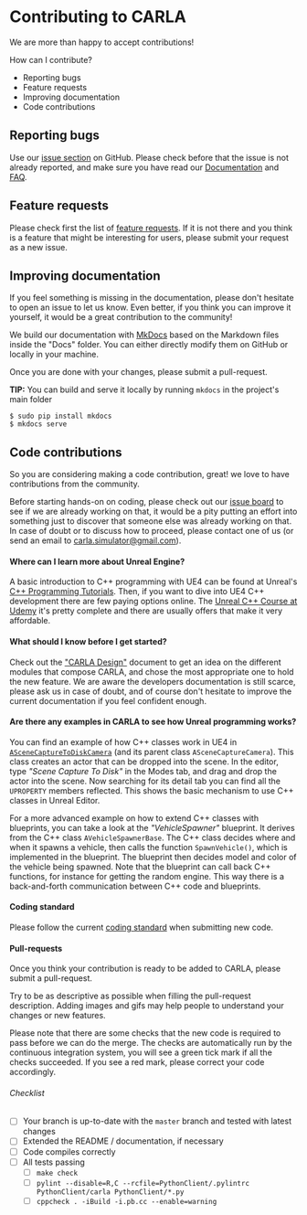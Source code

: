 Contributing to CARLA
=====================

We are more than happy to accept contributions!

How can I contribute?

  * Reporting bugs
  * Feature requests
  * Improving documentation
  * Code contributions

Reporting bugs
--------------

Use our [issue section][issueslink] on GitHub. Please check before that the
issue is not already reported, and make sure you have read our
[Documentation][docslink] and [FAQ][faqlink].

[issueslink]: https://github.com/carla-simulator/carla/issues
[docslink]: http://carla.readthedocs.io
[faqlink]: http://carla.readthedocs.io/en/latest/faq/

Feature requests
----------------

Please check first the list of [feature requests][frlink]. If it is not there
and you think is a feature that might be interesting for users, please submit
your request as a new issue.

[frlink]: https://github.com/carla-simulator/carla/issues?q=is%3Aissue+is%3Aopen+label%3A%22feature+request%22+sort%3Acomments-desc

Improving documentation
-----------------------

If you feel something is missing in the documentation, please don't hesitate to
open an issue to let us know. Even better, if you think you can improve it
yourself, it would be a great contribution to the community!

We build our documentation with [MkDocs](http://www.mkdocs.org/) based on the
Markdown files inside the "Docs" folder. You can either directly modify them on
GitHub or locally in your machine.

Once you are done with your changes, please submit a pull-request.

**TIP:** You can build and serve it locally by running `mkdocs` in the project's
main folder

    $ sudo pip install mkdocs
    $ mkdocs serve

Code contributions
------------------

So you are considering making a code contribution, great! we love to have
contributions from the community.

Before starting hands-on on coding, please check out our
[issue board][wafflelink] to see if we are already working on that, it would
be a pity putting an effort into something just to discover that someone else
was already working on that. In case of doubt or to discuss how to proceed,
please contact one of us (or send an email to carla.simulator@gmail.com).

[wafflelink]: https://waffle.io/carla-simulator/carla

#### Where can I learn more about Unreal Engine?

A basic introduction to C++ programming with UE4 can be found at Unreal's
[C++ Programming Tutorials][ue4tutorials]. Then, if you want to dive into UE4
C++ development there are few paying options online. The
[Unreal C++ Course at Udemy][ue4course] it's pretty complete and there are
usually offers that make it very affordable.

[ue4tutorials]: https://docs.unrealengine.com/latest/INT/Programming/Tutorials/
[ue4course]: https://www.udemy.com/unrealcourse/

#### What should I know before I get started?

Check out the ["CARLA Design"](carla_design.md) document to get an idea on the
different modules that compose CARLA, and chose the most appropriate one to hold
the new feature. We are aware the developers documentation is still scarce,
please ask us in case of doubt, and of course don't hesitate to improve the
current documentation if you feel confident enough.

#### Are there any examples in CARLA to see how Unreal programming works?

You can find an example of how C++ classes work in UE4 in
[`ASceneCaptureToDiskCamera`][capturelink] (and its parent class
`ASceneCaptureCamera`). This class creates an actor that can be dropped into the
scene. In the editor, type _"Scene Capture To Disk"_ in the Modes tab, and drag
and drop the actor into the scene. Now searching for its detail tab you can find
all the `UPROPERTY` members reflected. This shows the basic mechanism to use C++
classes in Unreal Editor.

For a more advanced example on how to extend C++ classes with blueprints, you
can take a look at the _"VehicleSpawner"_ blueprint. It derives from the C++
class `AVehicleSpawnerBase`. The C++ class decides where and when it spawns a
vehicle, then calls the function `SpawnVehicle()`, which is implemented in the
blueprint. The blueprint then decides model and color of the vehicle being
spawned. Note that the blueprint can call back C++ functions, for instance for
getting the random engine. This way there is a back-and-forth communication
between C++ code and blueprints.

[capturelink]: https://github.com/carla-simulator/carla/blob/master/Unreal/CarlaUE4/Plugins/Carla/Source/Carla/Sensor/SceneCaptureToDiskCamera.h

#### Coding standard

Please follow the current [coding standard](coding_standard.md) when submitting
new code.

#### Pull-requests

Once you think your contribution is ready to be added to CARLA, please submit a
pull-request.

Try to be as descriptive as possible when filling the pull-request description.
Adding images and gifs may help people to understand your changes or new
features.

Please note that there are some checks that the new code is required to pass
before we can do the merge. The checks are automatically run by the continuous
integration system, you will see a green tick mark if all the checks succeeded.
If you see a red mark, please correct your code accordingly.

###### Checklist

<!--
  If you modify this list please keep it up-to-date with pull_request_template.md
-->

  - [ ] Your branch is up-to-date with the `master` branch and tested with latest changes
  - [ ] Extended the README / documentation, if necessary
  - [ ] Code compiles correctly
  - [ ] All tests passing
    - [ ] `make check`
    - [ ] `pylint --disable=R,C --rcfile=PythonClient/.pylintrc PythonClient/carla PythonClient/*.py`
    - [ ] `cppcheck . -iBuild -i.pb.cc --enable=warning`
